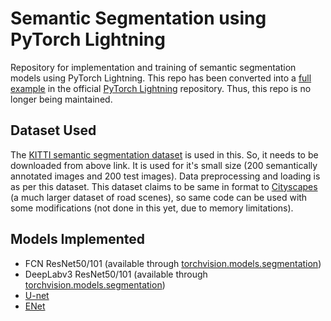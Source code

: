 # Semantic Segmentation using PyTorch Lightning
Repository for implementation and training of semantic segmentation models using PyTorch Lightning. This repo has been converted into a [full example](https://github.com/PyTorchLightning/pytorch-lightning/blob/master/pl_examples/domain_templates/semantic_segmentation.py) in the official [PyTorch Lightning](https://github.com/PyTorchLightning/pytorch-lightning) repository. Thus, this repo is no longer being maintained.

## Dataset Used
The [KITTI semantic segmentation dataset](http://www.cvlibs.net/datasets/kitti/eval_semseg.php?benchmark=semantics2015) is used in this. So, it needs to be downloaded from above link. It is used for it's small size (200 semantically annotated images and 200 test images). Data preprocessing and loading is as per this dataset. This dataset claims to be same in format to [Cityscapes](https://www.cityscapes-dataset.com/) (a much larger dataset of road scenes), so same code can be used with some modifications (not done in this yet, due to memory limitations).

## Models Implemented
- FCN ResNet50/101 (available through [torchvision.models.segmentation](https://pytorch.org/docs/stable/torchvision/models.html#semantic-segmentation))
- DeepLabv3 ResNet50/101 (available through [torchvision.models.segmentation](https://pytorch.org/docs/stable/torchvision/models.html#semantic-segmentation))
- [U-net](https://lmb.informatik.uni-freiburg.de/people/ronneber/u-net/)
- [ENet](https://arxiv.org/abs/1606.02147)
